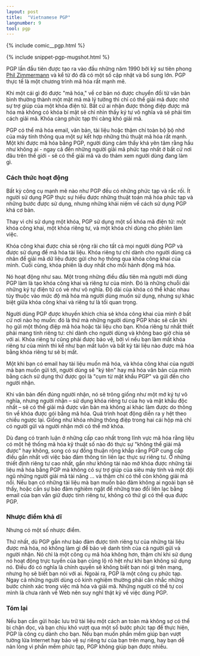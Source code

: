 ```yaml
---
layout: post
title:  "Vietnamese PGP"
langnumber: 9
tool: pgp
---
```


{% include comic__pgp.html %}

{% include snippet-pgp-mugshot.html %}

<p class='intro'>PGP lần đầu tiên được tạo ra vào đầu những năm 1990 bởi kỹ sư tiên phong <a href='http://en.wikipedia.org/wiki/Phil_Zimmermann' target='_blank'>Phil Zimmermann</a> và kể từ đó đã có một số cập nhật và bổ sung lớn. PGP thực tế là một chương trình mã hóa rất mạnh mẽ.

Khi một cái gì đó được "mã hóa," về cơ bản nó được chuyển đổi từ văn bản bình thường thành một mật mã mà lý tưởng thì chỉ có thể giải mã được nhờ sự trợ giúp của một khóa điện tử. Bất cứ ai nhận được thông điệp được mã hóa mà không có khóa bí mật sẽ chỉ nhìn thấy ký tự vô nghĩa và sẽ phải tìm cách giải mã. Khóa càng phức tạp thì càng khó giải mã.

PGP có thể mã hóa email, văn bản, tài liệu hoặc thậm chí toàn bộ bộ nhớ của máy tính thông qua một sự kết hợp những thủ thuật mã hóa rất mạnh. Một khi được mã hóa bằng PGP, người dùng cảm thấy khá yên tâm rằng hầu như không ai - ngay cả đến những người giải mã phức tạp nhất ở bất cứ nơi đâu trên thế giới - sẽ có thể giải mã và do thám xem người dùng đang làm gì.

<h3 class='subhed icon how'>Cách thức hoạt động</h3>

Bất kỳ công cụ mạnh mẽ nào như PGP đều có những phức tạp và rắc rối. Ít người sử dụng PGP thực sự hiểu được những thuật toán mã hóa phức tạp và những bước được sử dụng, nhưng những khái niệm về cách sử dụng PGP khá cơ bản.

Thay vì chỉ sử dụng một khóa, PGP sử dụng một số khóa mã điện tử: một khóa công khai, một khóa riêng tư, và một khóa chỉ dùng cho phiên làm việc.

Khóa công khai được chia sẻ rộng rãi cho tất cả mọi người dùng PGP và được sử dụng để mã hóa tài liệu. Khóa riêng tư chỉ dành cho người dùng cá nhân để giải mã dữ liệu được gửi cho họ thông qua khóa công khai của mình. Cuối cùng, khóa phiên là duy nhất cho mỗi hành động mã hóa.

Nó hoạt động như sau. Một trong những điều đầu tiên mà người mới dùng PGP làm là tạo khóa công khai và riêng tư của mình. Đó là những chuỗi dài những ký tự điện tử có vẻ như vô nghĩa. Độ dài của khóa có thể khác nhau tùy thuộc vào mức độ mã hóa mà người dùng muốn sử dụng, nhưng sự khác biệt giữa khóa công khai và riêng tư là tối quan trọng.

Người dùng PGP được khuyến khích chia sẻ khóa công khai của mình ở bất cứ nơi nào họ muốn: đó là thứ mà những người dùng PGP khác sẽ cần khi họ gửi một thông điệp mã hóa hoặc tài liệu cho bạn. Khóa riêng tư nhất thiết phải mang tính riêng tư: chỉ dành cho người dùng và không bao giờ chia sẻ với ai. Khóa riêng tư cũng phải được bảo vệ, bởi vì nếu bạn làm mất khóa riêng tư của mình thì kể như bạn mất luôn và bất kỳ tài liệu nào được mã hóa bằng khóa riêng tư sẽ bị mất.

Một khi bạn có email hay tài liệu muốn mã hóa, và khóa công khai của người mà bạn muốn gửi tới, người dùng sẽ "ký tên" hay mã hóa văn bản của mình bằng cách sử dụng thứ được gọi là "cụm từ mật khẩu PGP" và gửi đến cho người nhận.

Khi văn bản đến đúng người nhận, nó sẽ trông giống như một mớ ký tự vô nghĩa, nhưng người nhận – sử dụng khóa riêng tư của họ và mật khẩu độc nhất – sẽ có thể giải mã được văn bản mà không ai khác làm được do thông tin về khóa được gói bằng mã hóa. Quá trình hoạt động diễn ra y hệt theo chiều ngược lại. Giống như khóa những thông điệp trong hai cái hộp mà chỉ có người gửi và người nhận mới có thể mở khóa.

Dù đang có tranh luận ở những cấp cao nhất trong lĩnh vực mã hóa rằng liệu có một hệ thống mã hóa kỹ thuật số nào đó thực sự "không thể giải mã được" hay không, song có sự đồng thuận rộng khắp rằng PGP cung cấp điều gần nhất với việc bảo đảm thông tin liên lạc thực sự riêng tư. Ở những thiết định riêng tư cao nhất, gần như không tài nào mở khóa được những tài liệu mã hóa bằng PGP mà không có sự trợ giúp của siêu máy tính và một đội ngũ những người giải mã tài năng ... và thậm chí có thể còn không giải mã nổi. Nếu bạn có những tài liệu mà bạn muốn bảo đảm không ai ngoài bạn sẽ thấy, hoặc cần sự bảo đảm nghiêm ngặt để những trao đổi liên lạc bằng email của bạn vẫn giữ được tính riêng tư, không có thứ gì có thể qua được PGP.

<h3 class='subhed icon caution'>Nhược điểm khả dĩ</h3>

Nhưng có một số nhược điểm.

Thứ nhất, dù PGP gần như bảo đảm được tính riêng tư của những tài liệu được mã hóa, nó không làm gì để bảo vệ danh tính của cả người gửi và người nhận. Nó chỉ là một công cụ mã hóa không hơn, thậm chí khi sử dụng nó hoạt động trực tuyến của bạn cũng lộ rõ hệt như khi bạn không sử dụng nó. Điều đó có nghĩa là chính quyền sẽ không biết bạn nói gì trên mạng, nhưng họ sẽ biết bạn nói với ai. Ngoài ra, PGP là một công cụ phức tạp. Ngay cả những người dùng có kinh nghiệm thường phải cân nhắc những bước chính xác trong việc mã hóa và giải mã. Những người có thể tự coi mình là chưa rành về Web nên suy nghĩ thật kỹ về việc dùng PGP.

<h3 class='subhed icon bottomLine'>Tóm lại</h3>

Nếu bạn cần gửi hoặc lưu trữ tài liệu một cách an toàn mà không sợ có thể bị chặn đọc, và bạn chịu khó vượt qua một số bước phức tạp để thực hiện, PGP là công cụ dành cho bạn. Nếu bạn muốn phần mềm giúp bạn vượt tường lửa Internet hay bảo vệ sự riêng tư của bạn trên mạng, hay bạn dễ nản lòng vì phần mềm phức tạp, PGP không giúp bạn được nhiều.
